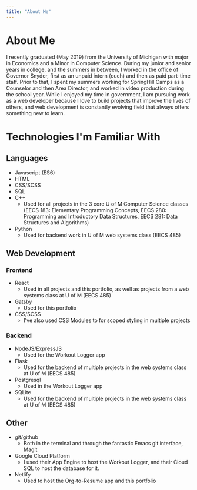 ```yaml
---
title: "About Me"
---
```


# About Me

I recently graduated (May 2019) from the University of Michigan with major in Economics and a Minor in Computer Science. During my junior and senior years in college, and the summers in between, I worked in the office of Governor Snyder, first as an unpaid intern (ouch) and then as paid part-time staff. Prior to that, I spent my summers working for SpringHill Camps as a Counselor and then Area Director, and worked in video production during the school year. While I enjoyed my time in government, I am pursuing work as a web developer because I love to build projects that improve the lives of others, and web development is constantly evolving field that always offers something new to learn.

# Technologies I'm Familiar With

## Languages

- Javascript (ES6)
- HTML
- CSS/SCSS
- SQL
- C++
  - Used for all projects in the 3 core U of M Computer Science classes (EECS 183: Elementary Programming Concepts, EECS 280: Programming and Introductory Data Structures, EECS 281: Data Structures and Algorithms)
- Python
  - Used for backend work in U of M web systems class (EECS 485)

## Web Development

### Frontend

- React
  - Used in all projects and this portfolio, as well as projects from a web systems class at U of M (EECS 485)
- Gatsby
  - Used for this portfolio
- CSS/SCSS
  - I've also used CSS Modules to for scoped styling in multiple projects

### Backend

- NodeJS/ExpressJS
  - Used for the Workout Logger app
- Flask
  - Used for the backend of multiple projects in the web systems class at U of M (EECS 485)
- Postgresql
  - Used in the Workout Logger app
- SQLite
  - Used for the backend of multiple projects in the web systems class at U of M (EECS 485)

## Other

- git/github
  - Both in the terminal and through the fantastic Emacs git interface, [Magit](https://magit.vc/)
- Google Cloud Platform
  - I used their App Engine to host the Workout Logger, and their Cloud SQL to host the database for it.
- Netlify
  - Used to host the Org-to-Resume app and this portfolio
